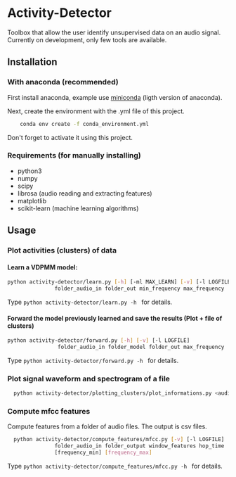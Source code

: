 # Activity-Detector
Toolbox that allow the user identify unsupervised data on an audio signal.
Currently on development, only few tools are available.

## Installation

### With anaconda (recommended)
First install anaconda, example use [miniconda](http://conda.pydata.org/miniconda.html) (ligth version of anaconda).

Next, create the environment with the .yml file of this project.
```bash
    conda env create -f conda_environment.yml
```

Don't forget to activate it using this project.

### Requirements (for manually installing)
- python3
- numpy
- scipy
- librosa (audio reading and extracting features)
- matplotlib
- scikit-learn (machine learning algorithms)

## Usage

### Plot activities (clusters) of data
#### Learn a VDPMM model:
 ```bash
 python activity-detector/learn.py [-h] [-ml MAX_LEARN] [-v] [-l LOGFILE]
                folder_audio_in folder_out min_frequency max_frequency
 ```
Type ```python activity-detector/learn.py -h ``` for details.

#### Forward the model previously learned and save the results (Plot + file of clusters)
```bash
python activity-detector/forward.py [-h] [-v] [-l LOGFILE]
                folder_audio_in folder_model folder_out max_frequency
```

Type ```python activity-detector/forward.py -h ``` for details.

### Plot signal waveform and spectrogram of a file

```bash
  python activity-detector/plotting_clusters/plot_informations.py <audio filename>
```

### Compute mfcc features
Compute features from a folder of audio files. The output is csv files.
```bash
  python activity-detector/compute_features/mfcc.py [-v] [-l LOGFILE]
               folder_audio_in folder_output window_features hop_time
               [frequency_min] [frequency_max]
```

Type ```python activity-detector/compute_features/mfcc.py -h ``` for details.
